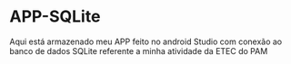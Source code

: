 # APP-SQLite
Aqui está armazenado meu APP feito no android Studio com conexão ao banco de dados SQLite referente a minha atividade da ETEC do PAM
